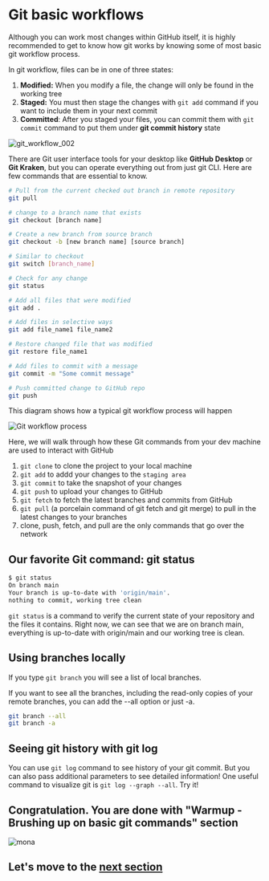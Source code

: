 # Git basic workflows 

Although you can work most changes within GitHub itself, it is highly recommended to get to know how git works by knowing some of most basic git workflow process.

In git workflow, files can be in one of three states:

1. **Modified:** When you modify a file, the change will only be found in the working tree
2. **Staged:** You must then stage the changes with `git add` command if you want to include them in your next commit
3. **Committed**: After you staged your files, you can commit them with `git commit` command to put them under **git commit history** state

![git_workflow_002](https://user-images.githubusercontent.com/5396174/189505786-83be543a-44f3-4d62-ab6f-17b1dc37c554.jpg)

There are Git user interface tools for your desktop like **GitHub Desktop** or **Git Kraken**, but you can operate everything out from just git CLI. Here are few commands that are essential to know.

```sh
# Pull from the current checked out branch in remote repository
git pull

# change to a branch name that exists
git checkout [branch name] 

# Create a new branch from source branch
git checkout -b [new branch name] [source branch]

# Similar to checkout
git switch [branch_name]

# Check for any change
git status

# Add all files that were modified
git add .

# Add files in selective ways
git add file_name1 file_name2

# Restore changed file that was modified
git restore file_name1

# Add files to commit with a message
git commit -m "Some commit message"

# Push committed change to GitHub repo
git push
```

This diagram shows how a typical git workflow process will happen

![Git workflow process](https://user-images.githubusercontent.com/5396174/187011624-4f74b7a6-4783-4d72-a70a-f39f13aa0a24.png)

Here, we will walk through how these Git commands from your dev machine are used to interact with GitHub

1. `git clone` to clone the project to your local machine
2. `git add` to addd your changes to the `staging area`
3. `git commit` to take the snapshot of your changes
4. `git push` to upload your changes to GitHub
5. `git fetch` to fetch the latest branches and commits from GitHub
6. `git pull` (a porcelain command of git fetch and git merge) to pull in the latest changes to your branches
7. clone, push, fetch, and pull are the only commands that go over the network

## Our favorite Git command: git status
```sh
$ git status
On branch main
Your branch is up-to-date with 'origin/main'.
nothing to commit, working tree clean
```

`git status` is a command to verify the current state of your repository and the files it contains. Right now, we can see that we are on branch main, everything is up-to-date with origin/main and our working tree is clean.

## Using branches locally

If you type `git branch` you will see a list of local branches.

If you want to see all the branches, including the read-only copies of your remote branches, you can add the --all option or just -a.

```sh
git branch --all
git branch -a
```

## Seeing git history with git log

You can use `git log` command to see history of your git commit. But you can also pass additional parameters to see detailed information! One useful command to visualize git is `git log --graph --all`. Try it!

## Congratulation. You are done with "Warmup - Brushing up on basic git commands" section

![mona](https://user-images.githubusercontent.com/5396174/187010589-a9cbdd9f-f9eb-4e3b-bac0-4abeb8714e8d.png) 

## Let's move to the [next section](3_Undoing_Git_Commit.md)
